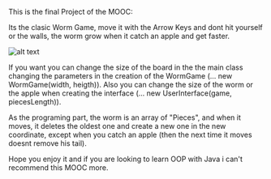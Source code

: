 This is the final Project of the MOOC:

Its the clasic Worm Game, move it with the Arrow Keys and dont hit yourself or the walls,
the worm grow when it catch an apple and get faster.

![alt text](https://i.imgur.com/8Eo3x9B.png)

If you want you can change the size of the board in the the main class changing the parameters in
the creation of the WormGame (... new WormGame(width, heigth)). Also you can change the size of the
worm or the apple when creating the interface (... new UserInterface(game, piecesLength)).

As the programing part, the worm is an array of "Pieces", and when it moves, it deletes the oldest one
and create a new one in the new coordinate, except when you catch an apple (then the next time it moves
doesnt remove his tail).

Hope you enjoy it and if you are looking to learn OOP with Java i can't recommend this MOOC more.
